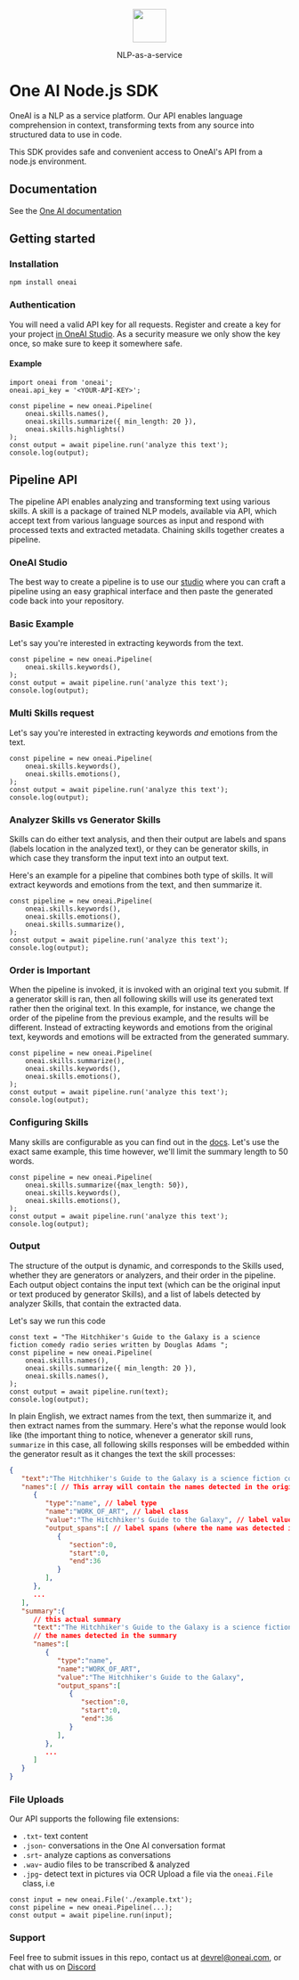 <p align="center">
  <a href="https://customer.io">
    <img src="https://studio.oneai.com/static/media/logo-gray.d978e495.svg" height="60">
  </a>
  <p align="center">NLP-as-a-service</p>
</p>

# One AI Node.js SDK
OneAI is a NLP as a service platform. Our API enables language comprehension in context, transforming texts from any source into structured data to use in code.

This SDK provides safe and convenient access to OneAI's API from a node.js environment.

## Documentation
See the [One AI documentation](https://studio.oneai.com/docs?utm_source=open_source&utm_medium=node_sdk_readme)

## Getting started

### Installation
`npm install oneai`

### Authentication
You will need a valid API key for all requests. Register and create a key for your project [in OneAI Studio](https://studio.oneai.com/?utm_source=open_source&utm_medium=node_sdk_readme). As a security measure we only show the key once, so make sure to keep it somewhere safe.

#### Example
```node
import oneai from 'oneai';
oneai.api_key = '<YOUR-API-KEY>';

const pipeline = new oneai.Pipeline(
    oneai.skills.names(),
    oneai.skills.summarize({ min_length: 20 }),
    oneai.skills.highlights()
);
const output = await pipeline.run('analyze this text');
console.log(output);
```

## Pipeline API

The pipeline API enables analyzing and transforming text using various skills. A skill is a package of trained NLP models, available via API, which accept text from various language sources as input and respond with processed texts and extracted metadata. Chaining skills together creates a pipeline.

### OneAI Studio

The best way to create a pipeline is to use our [studio](https://studio.oneai.com/?utm_source=open_source&utm_medium=node_sdk_readme) where you can craft a pipeline using an easy graphical interface and then paste the generated code back into your repository. 

### Basic Example

Let's say you're interested in extracting keywords from the text.
```node
const pipeline = new oneai.Pipeline(
    oneai.skills.keywords(),
);
const output = await pipeline.run('analyze this text');
console.log(output);
```

### Multi Skills request

Let's say you're interested in extracting keywords *and* emotions from the text.
```node
const pipeline = new oneai.Pipeline(
    oneai.skills.keywords(),
    oneai.skills.emotions(),
);
const output = await pipeline.run('analyze this text');
console.log(output);
```

### Analyzer Skills vs Generator Skills

Skills can do either text analysis, and then their output are labels and spans (labels location in the analyzed text), or they can be generator skills, in which case they transform the input text into an output text.

Here's an example for a pipeline that combines both type of skills. It will extract keywords and emotions from the text, and then summarize it.

```node
const pipeline = new oneai.Pipeline(
    oneai.skills.keywords(),
    oneai.skills.emotions(),
    oneai.skills.summarize(),
);
const output = await pipeline.run('analyze this text');
console.log(output);
```

### Order is Important

When the pipeline is invoked, it is invoked with an original text you submit. If a generator skill is ran, then all following skills will use its generated text rather then the original text. In this example, for instance, we change the order of the pipeline from the previous example, and the results will be different. Instead of extracting keywords and emotions from the original text, keywords and emotions will be extracted from the generated summary.

```node
const pipeline = new oneai.Pipeline(
    oneai.skills.summarize(),
    oneai.skills.keywords(),
    oneai.skills.emotions(),
);
const output = await pipeline.run('analyze this text');
console.log(output);
```

### Configuring Skills
Many skills are configurable as you can find out in the [docs](https://studio.oneai.com/docs?utm_source=open_source&utm_medium=node_sdk_readme). Let's use the exact same example, this time however, we'll limit the summary length to 50 words.
```node
const pipeline = new oneai.Pipeline(
    oneai.skills.summarize({max_length: 50}),
    oneai.skills.keywords(),
    oneai.skills.emotions(),
);
const output = await pipeline.run('analyze this text');
console.log(output);
```

### Output
The structure of the output is dynamic, and corresponds to the Skills used, whether they are generators or analyzers, and their order in the pipeline. Each output object contains the input text (which can be the original input or text produced by generator Skills), and a list of labels detected by analyzer Skills, that contain the extracted data.

Let's say we run this code
```node
const text = "The Hitchhiker's Guide to the Galaxy is a science fiction comedy radio series written by Douglas Adams ";
const pipeline = new oneai.Pipeline(
    oneai.skills.names(),
    oneai.skills.summarize({ min_length: 20 }),
    oneai.skills.names(),
);
const output = await pipeline.run(text);
console.log(output);
```

In plain English, we extract names from the text, then summarize it, and then extract names from the summary. Here's what the reponse would look like (the important thing to notice, whenever a generator skill runs, `summarize` in this case, all following skills responses will be embedded within the generator result as it changes the text the skill processes:

```json
{
   "text":"The Hitchhiker's Guide to the Galaxy is a science fiction comedy radio series written by Douglas Adams ",
   "names":[ // This array will contain the names detected in the original text
      {
         "type":"name", // label type
         "name":"WORK_OF_ART", // label class
         "value":"The Hitchhiker's Guide to the Galaxy", // label value
         "output_spans":[ // label spans (where the name was detected in the text)
            {
               "section":0,
               "start":0,
               "end":36
            }
         ],
      },
      ...
   ],
   "summary":{
      // this actual summary
      "text":"The Hitchhiker's Guide to the Galaxy is a science fiction comedy",
      // the names detected in the summary
      "names":[
         {
            "type":"name",
            "name":"WORK_OF_ART",
            "value":"The Hitchhiker's Guide to the Galaxy",
            "output_spans":[
               {
                  "section":0,
                  "start":0,
                  "end":36
               }
            ],
         },
         ...
      ]
   }
}
```

### File Uploads
Our API supports the following file extensions:
* `.txt`- text content
* `.json`- conversations in the One AI conversation format
* `.srt`- analyze captions as conversations
* `.wav`- audio files to be transcribed & analyzed
* `.jpg`- detect text in pictures via OCR
Upload a file via the `oneai.File` class, i.e
```node
const input = new oneai.File('./example.txt');
const pipeline = new oneai.Pipeline(...);
const output = await pipeline.run(input);
```

### Support

Feel free to submit issues in this repo, contact us at devrel@oneai.com, or chat with us on [Discord](https://discord.gg/ArpMha9n8H)
